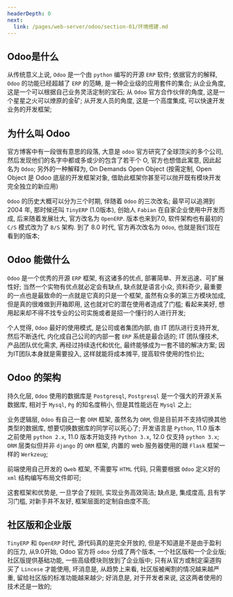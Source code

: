 ```yaml
---
headerDepth: 0
next:
  link: /pages/web-server/odoo/section-01/环境搭建.md
---
```


## Odoo是什么

从传统意义上说, `Odoo` 是一个由 `python` 编写的开源 `ERP` 软件; 依据官方的解释, `Odoo` 的功能已经超越了 `ERP` 的范畴, 是一种企业级的应用套件的集合; 从企业角度, 这是一个可以根据自己业务灵活定制的宝石; 从 `Odoo` 官方合作伙伴的角度, 这是一个星星之火可以燎原的金矿; 从开发人员的角度, 这是一个高度集成, 可以快速开发业务的开发框架;

## 为什么叫 Odoo

官方博客中有一段很有意思的段落, 大意是 `odoo` 官方研究了全球顶尖的多个公司, 然后发现他们的名字中都或多或少的包含了若干个 O, 官方也想借此寓意, 因此起名为 `Odoo`; 另外的一种解释为, On Demands Open Object (按需定制, Open Object 是 Odoo 底层的开发框架对象, 借助此框架你甚至可以抛开既有模块开发完全独立的新应用)

`Odoo` 的历史大概可以分为三个时期, 伴随着 `Odoo` 的三次改名; 最早可以追溯到 2004 年, 那时候还叫 `TinyERP` (1.0版本), 创始人 `Fabian` 在自家企业使用中开发而成, 后来随着发展壮大, 官方改名为 `OpenERP`. 版本也来到7.0, 软件架构也有最初的 `C/S` 模式改为了 `B/S` 架构. 到了 8.0 时代, 官方再次改名为 `Odoo`, 也就是我们现在看到的版本;

## Odoo 能做什么

`Odoo` 是一个优秀的开源 `ERP` 框架, 有这诸多的优点, 部署简单、开发迅速、可扩展性好; 当然一个实物有优点就必定会有缺点, 缺点就是语言小众, 资料奇少, 最重要的一点也是最致命的一点就是它真的只是一个框架, 虽然有众多的第三方模块加成, 但是真的很难做到开箱即用, 这也就对它的潜在使用者造成了门槛; 看起来美好, 想用起来却不得不找专业的公司实施或者是招一个懂行的人进行开发;

个人觉得, `Odoo` 最好的使用模式, 是公司或者集团内部, 由 IT 团队进行支持开发, 然后不断迭代, 内化成自己公司的内部一套 `ERP` 系统是最合适的; IT 团队懂技术, 产品团队优化需求, 再经过持续迭代和优化, 最终能够成为一套不错的解决方案; 因为IT团队本身就是需要投入, 这样就能将成本摊平, 提高软件使用的性价比;

## Odoo 的架构

持久化层, `Odoo` 使用的数据库是 `Postgresql`,  `Postgresql` 是一个强大的开源关系数据库, 相对于 `Mysql`, `Pg` 的知名度稍小, 但是其性能远在 `Mysql` 之上;

业务逻辑层, `Odoo` 有自己一套 `ORM` 框架, 虽然名为 `ORM`, 但是目前并不支持切换其他类型的数据库, 想要切换数据库的同学可以死心了; 开发语言是 `Python`, 11.0 版本之前使用 `python 2.x`, 11.0 版本开始支持 `Python 3.x`,  12.0 仅支持 `python 3.x`; `ORM` 层类似但并非 `django` 的 `ORM` 框架, 内置的 web 服务器使用的跟 `Flask` 框架一样的 `Werkzeug`;

前端使用自己开发的 `Qweb` 框架, 不需要写 `HTML` 代码, 只需要根据 `Odoo` 定义好的 `xml` 结构编写布局文件即可;

这套框架和优势是, 一旦学会了规则, 实现业务高效简洁; 缺点是, 集成度高, 且有学习门槛, 对新手并不友好, 框架层面的定制自由度不高;

## 社区版和企业版

`TinyERP` 和 `OpenERP` 时代, 源代码真的是完全开放的, 但是不知道是不是由于盈利的压力, 从9.0开始, Odoo 官方将 `odoo` 分成了两个版本, 一个社区版和一个企业版; 社区版提供基础功能, 一些高级模块则放到了企业版中; 只有从官方或制定渠道购买了 `Lincese` 才能使用, 坏消息是, 从趋势上来看, 社区版被阉割的情况越来越严重, 留给社区版的标准功能越来越少; 好消息是, 对于开发者来说, 这这两者使用的技术还是一致的;


